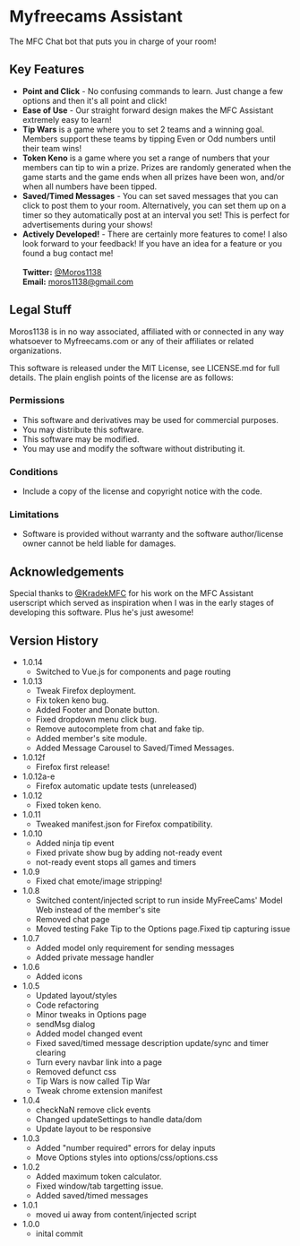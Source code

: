 # Myfreecams Assistant

The MFC Chat bot that puts you in charge of your room!

## Key Features

* <b>Point and Click</b> - No confusing commands to learn. Just change a few options and then it's all point and click!
* <b>Ease of Use</b> - Our straight forward design makes the MFC Assistant extremely easy to learn!
* <b>Tip Wars</b> is a game where you to set 2 teams and a winning goal. Members support these teams	by tipping Even or Odd numbers until their team wins!
* <b>Token Keno</b> is a game where you set a range of numbers that your members can tip to win a prize. Prizes are randomly generated when the game starts and the game ends when all prizes have been won, and/or when all numbers have been tipped.
* <b>Saved/Timed Messages</b> - You can set saved messages that you can click to post them to your room. Alternatively, you can set them up on a timer so they automatically post at an interval you set! This is perfect for advertisements during your shows!
* <b>Actively Developed!</b> - There are certainly more features to come! I also look forward to your feedback! If you have an idea for a feature or you found a bug contact me!<br><br><b>Twitter:</b> [@Moros1138](https://www.twitter.com/Moros1138)<br><b>Email:</b> [moros1138@gmail.com](mailto:moros1138@gmail.com)

## Legal Stuff

Moros1138 is in no way associated, affiliated with or connected in any way whatsoever to Myfreecams.com or any of their affiliates or related organizations.

This software is released under the MIT License, see LICENSE.md for full details. The plain english points of the license are as follows:

### Permissions
* This software and derivatives may be used for commercial purposes.
* You may distribute this software.
* This software may be modified.
* You may use and modify the software without distributing it.

### Conditions
* Include a copy of the license and copyright notice with the code.

### Limitations
* Software is provided without warranty and the software author/license owner cannot be held liable for damages.


## Acknowledgements

Special thanks to [@KradekMFC](https://www.twitter.com/KradekMFC) for his work on the MFC Assistant userscript which served as inspiration when I was in the early stages of developing this software. Plus he's just awesome!

## Version History
* 1.0.14
  * Switched to Vue.js for components and page routing
* 1.0.13
  * Tweak Firefox deployment.
  * Fix token keno bug.
  * Added Footer and Donate button.
  * Fixed dropdown menu click bug.
  * Remove autocomplete from chat and fake tip.
  * Added member's site module.
  * Added Message Carousel to Saved/Timed Messages.
* 1.0.12f
  * Firefox first release!
* 1.0.12a-e
  * Firefox automatic update tests (unreleased)
* 1.0.12
  * Fixed token keno.
* 1.0.11
  * Tweaked manifest.json for Firefox compatibility.
* 1.0.10
  * Added ninja tip event
  * Fixed private show bug by adding not-ready event
  * not-ready event stops all games and timers
* 1.0.9
  * Fixed chat emote/image stripping!
* 1.0.8
  * Switched content/injected script to run inside MyFreeCams' Model Web instead of the member's site
  * Removed chat page
  * Moved testing Fake Tip to the Options page.Fixed tip capturing issue
* 1.0.7
  * Added model only requirement for sending messages
  * Added private message handler
* 1.0.6
  * Added icons
* 1.0.5
  * Updated layout/styles
  * Code refactoring
  * Minor tweaks in Options page
  * sendMsg dialog
  * Added model changed event
  * Fixed saved/timed message description update/sync and timer clearing
  * Turn every navbar link into a page
  * Removed defunct css
  * Tip Wars is now called Tip War
  * Tweak chrome extension manifest
* 1.0.4
  * checkNaN remove click events
  * Changed updateSettings to handle data/dom
  * Update layout to be responsive
* 1.0.3
  * Added "number required" errors for delay inputs
  * Move Options styles into options/css/options.css
* 1.0.2
  * Added maximum token calculator.
  * Fixed window/tab targetting issue.
  * Added saved/timed messages
* 1.0.1
  * moved ui away from content/injected script
* 1.0.0
  * inital commit